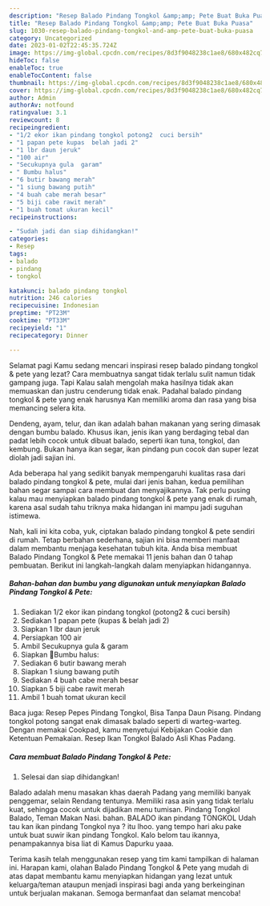 ```yaml
---
description: "Resep Balado Pindang Tongkol &amp;amp; Pete Buat Buka Puasa"
title: "Resep Balado Pindang Tongkol &amp;amp; Pete Buat Buka Puasa"
slug: 1030-resep-balado-pindang-tongkol-and-amp-pete-buat-buka-puasa
category: Uncategorized
date: 2023-01-02T22:45:35.724Z
image: https://img-global.cpcdn.com/recipes/8d3f9048238c1ae8/680x482cq70/balado-pindang-tongkol-pete-foto-resep-utama.jpg
hideToc: false
enableToc: true
enableTocContent: false
thumbnail: https://img-global.cpcdn.com/recipes/8d3f9048238c1ae8/680x482cq70/balado-pindang-tongkol-pete-foto-resep-utama.jpg
cover: https://img-global.cpcdn.com/recipes/8d3f9048238c1ae8/680x482cq70/balado-pindang-tongkol-pete-foto-resep-utama.jpg
author: Admin
authorAv: notfound
ratingvalue: 3.1
reviewcount: 8
recipeingredient:
- "1/2 ekor ikan pindang tongkol potong2  cuci bersih"
- "1 papan pete kupas  belah jadi 2"
- "1 lbr daun jeruk"
- "100 air"
- "Secukupnya gula  garam"
- " Bumbu halus"
- "6 butir bawang merah"
- "1 siung bawang putih"
- "4 buah cabe merah besar"
- "5 biji cabe rawit merah"
- "1 buah tomat ukuran kecil"
recipeinstructions:

- "Sudah jadi dan siap dihidangkan!"
categories:
- Resep
tags:
- balado
- pindang
- tongkol

katakunci: balado pindang tongkol 
nutrition: 246 calories
recipecuisine: Indonesian
preptime: "PT23M"
cooktime: "PT33M"
recipeyield: "1"
recipecategory: Dinner

---
```



Selamat pagi Kamu sedang mencari inspirasi resep balado pindang tongkol &amp; pete yang lezat? Cara membuatnya sangat tidak terlalu sulit namun tidak gampang juga. Tapi Kalau salah mengolah maka hasilnya tidak akan memuaskan dan justru cenderung tidak enak. Padahal balado pindang tongkol &amp; pete yang enak harusnya Kan memiliki aroma dan rasa yang bisa memancing selera kita.


Dendeng, ayam, telur, dan ikan adalah bahan makanan yang sering dimasak dengan bumbu balado. Khusus ikan, jenis ikan yang berdaging tebal dan padat lebih cocok untuk dibuat balado, seperti ikan tuna, tongkol, dan kembung. Bukan hanya ikan segar, ikan pindang pun cocok dan super lezat diolah jadi sajian ini.

Ada beberapa hal yang sedikit banyak mempengaruhi kualitas rasa dari balado pindang tongkol &amp; pete, mulai dari jenis bahan, kedua pemilihan bahan segar sampai cara membuat dan menyajikannya. Tak perlu pusing kalau mau menyiapkan balado pindang tongkol &amp; pete yang enak di rumah, karena asal sudah tahu triknya maka hidangan ini mampu jadi suguhan istimewa.


Nah, kali ini kita coba, yuk, ciptakan balado pindang tongkol &amp; pete sendiri di rumah. Tetap berbahan sederhana, sajian ini bisa memberi manfaat dalam membantu menjaga kesehatan tubuh kita. Anda bisa membuat Balado Pindang Tongkol &amp; Pete memakai 11 jenis bahan dan 0 tahap pembuatan. Berikut ini langkah-langkah dalam menyiapkan hidangannya.

<!--inarticleads1-->

##### Bahan-bahan dan bumbu yang digunakan untuk menyiapkan Balado Pindang Tongkol &amp; Pete:

1. Sediakan 1/2 ekor ikan pindang tongkol (potong2 &amp; cuci bersih)
1. Sediakan 1 papan pete (kupas &amp; belah jadi 2)
1. Siapkan 1 lbr daun jeruk
1. Persiapkan 100 air
1. Ambil Secukupnya gula &amp; garam
1. Siapkan  🍅Bumbu halus:
1. Sediakan 6 butir bawang merah
1. Siapkan 1 siung bawang putih
1. Sediakan 4 buah cabe merah besar
1. Siapkan 5 biji cabe rawit merah
1. Ambil 1 buah tomat ukuran kecil


Baca juga: Resep Pepes Pindang Tongkol, Bisa Tanpa Daun Pisang. Pindang tongkol potong sangat enak dimasak balado seperti di warteg-warteg. Dengan memakai Cookpad, kamu menyetujui Kebijakan Cookie dan Ketentuan Pemakaian. Resep Ikan Tongkol Balado Asli Khas Padang. 

<!--inarticleads2-->

##### Cara membuat Balado Pindang Tongkol &amp; Pete:


1. Selesai dan siap dihidangkan!

Balado adalah menu masakan khas daerah Padang yang memiliki banyak penggemar, selain Rendang tentunya. Memiliki rasa asin yang tidak terlalu kuat, sehingga cocok untuk dijadikan menu tumisan. Pindang Tongkol Balado, Teman Makan Nasi. bahan. BALADO ikan pindang TONGKOL Udah tau kan ikan pindang Tongkol nya ? itu lhoo. yang tempo hari aku pake untuk buat suwir ikan pindang Tongkol. Kalo belom tau ikannya, penampakannya bisa liat di Kamus Dapurku yaaa. 

Terima kasih telah menggunakan resep yang tim kami tampilkan di halaman ini. Harapan kami, olahan Balado Pindang Tongkol &amp; Pete yang mudah di atas dapat membantu kamu menyiapkan hidangan yang lezat untuk keluarga/teman ataupun menjadi inspirasi bagi anda yang berkeinginan untuk berjualan makanan. Semoga bermanfaat dan selamat mencoba!
